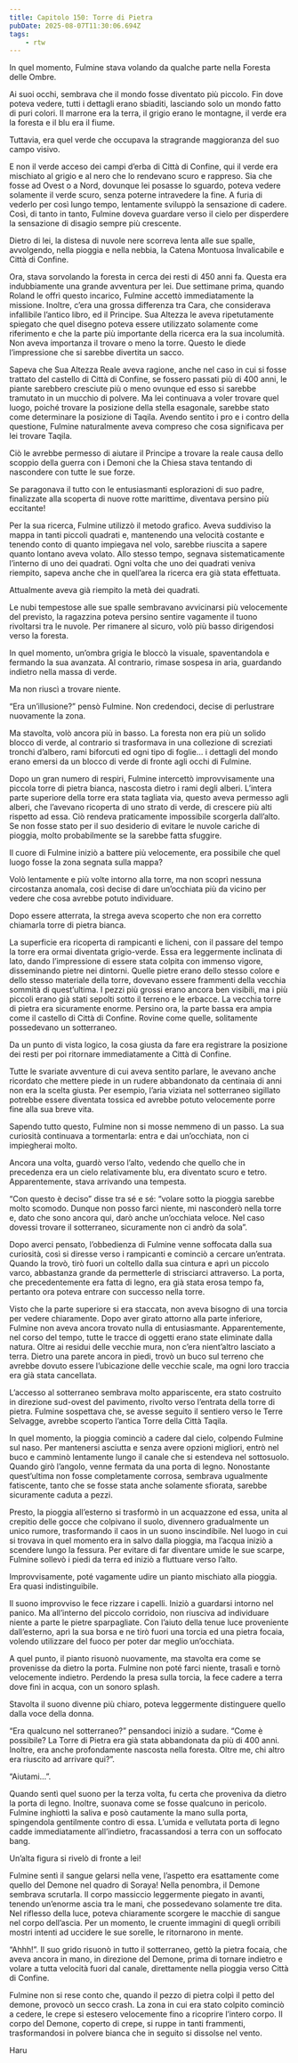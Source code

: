 ```yaml
---
title: Capitolo 150: Torre di Pietra
pubDate: 2025-08-07T11:30:06.694Z
tags:
    - rtw
---
```







In quel momento, Fulmine stava volando da qualche parte nella Foresta delle Ombre.


Ai suoi occhi, sembrava che il mondo fosse diventato più piccolo. Fin dove poteva vedere, tutti i dettagli erano sbiaditi, lasciando solo un mondo fatto di puri colori. Il marrone era la terra, il grigio erano le montagne, il verde era la foresta e il blu era il fiume.


Tuttavia, era quel verde che occupava la stragrande maggioranza del suo campo visivo.


E non il verde acceso dei campi d’erba di Città di Confine, qui il verde era mischiato al grigio e al nero che lo rendevano scuro e rappreso. Sia che fosse ad Ovest o a Nord, dovunque lei posasse lo sguardo, poteva vedere solamente il verde scuro, senza poterne intravedere la fine. A furia di vederlo per così lungo tempo, lentamente sviluppò la sensazione di cadere. Così, di tanto in tanto, Fulmine doveva guardare verso il cielo per disperdere la sensazione di disagio sempre più crescente.


Dietro di lei, la distesa di nuvole nere scorreva lenta alle sue spalle, avvolgendo, nella pioggia e nella nebbia, la Catena Montuosa Invalicabile e Città di Confine.


Ora, stava sorvolando la foresta in cerca dei resti di 450 anni fa. Questa era indubbiamente una grande avventura per lei. Due settimane prima, quando Roland le offrì questo incarico, Fulmine accettò immediatamente la missione. Inoltre, c’era una grossa differenza tra Cara, che considerava infallibile l’antico libro, ed il Principe. Sua Altezza le aveva ripetutamente spiegato che quel disegno poteva essere utilizzato solamente come riferimento e che la parte più importante della ricerca era la sua incolumità. Non aveva importanza il trovare o meno la torre. Questo le diede l’impressione che si sarebbe divertita un sacco.


Sapeva che Sua Altezza Reale aveva ragione, anche nel caso in cui si fosse trattato del castello di Città di Confine, se fossero passati più di 400 anni, le piante sarebbero cresciute più o meno ovunque ed esso si sarebbe tramutato in un mucchio di polvere. Ma lei continuava a voler trovare quel luogo, poiché trovare la  posizione della stella esagonale, sarebbe stato come determinare la posizione di Taqila. Avendo sentito i pro e i contro della questione, Fulmine naturalmente aveva compreso che cosa significava per lei trovare Taqila.


Ciò le avrebbe permesso di aiutare il Principe a trovare la reale causa dello scoppio della guerra con i Demoni che la Chiesa stava tentando di nascondere con tutte le sue forze.


Se paragonava il tutto con le entusiasmanti esplorazioni di suo padre, finalizzate alla scoperta di nuove rotte marittime, diventava persino più eccitante!


Per la sua ricerca, Fulmine utilizzò il metodo grafico. Aveva suddiviso la mappa in tanti piccoli quadrati e, mantenendo una velocità costante e tenendo conto di quanto impiegava nel volo, sarebbe riuscita a sapere quanto lontano aveva volato. Allo stesso tempo, segnava sistematicamente l’interno di uno dei quadrati. Ogni volta che uno dei quadrati veniva riempito, sapeva anche che in quell’area la ricerca era già stata effettuata.


Attualmente aveva già riempito la metà dei quadrati.


Le nubi tempestose alle sue spalle sembravano avvicinarsi più velocemente del previsto, la ragazzina poteva persino sentire vagamente il tuono rivoltarsi tra le nuvole. Per rimanere al sicuro, volò più basso dirigendosi verso la foresta.


In quel momento, un’ombra grigia le bloccò la visuale, spaventandola e fermando la sua avanzata. Al contrario, rimase sospesa in aria, guardando indietro nella massa di verde.


Ma non riuscì a trovare niente.


“Era un’illusione?” pensò Fulmine. Non credendoci, decise di perlustrare nuovamente la zona.


Ma stavolta, volò ancora più in basso. La foresta non era più un solido blocco di verde, al contrario si trasformava in una collezione di screziati tronchi d’albero, rami biforcuti ed ogni tipo di foglie… i dettagli del mondo erano emersi da un blocco di verde di fronte agli occhi di Fulmine.


Dopo un gran numero di respiri, Fulmine intercettò improvvisamente una piccola torre di pietra bianca, nascosta dietro i rami degli alberi. L’intera parte superiore della torre era stata tagliata via, questo aveva permesso agli alberi, che l’avevano ricoperta di uno strato di verde, di crescere più alti rispetto ad essa. Ciò rendeva praticamente impossibile scorgerla dall’alto. Se non fosse stato per il suo desiderio di evitare le nuvole cariche di pioggia, molto probabilmente se la sarebbe fatta sfuggire.


Il cuore di Fulmine iniziò a battere più velocemente, era possibile che quel luogo fosse la zona segnata sulla mappa?


Volò lentamente e più volte intorno alla torre, ma non scoprì nessuna circostanza anomala, così decise di dare un’occhiata più da vicino per vedere che cosa avrebbe potuto individuare.


Dopo essere atterrata, la strega aveva scoperto che non era corretto chiamarla torre di pietra bianca.


La superficie era ricoperta di rampicanti e licheni, con il passare del tempo la torre era ormai diventata grigio-verde. Essa era leggermente inclinata di lato, dando l’impressione di essere stata colpita con immenso vigore, disseminando pietre nei dintorni. Quelle pietre erano dello stesso colore e dello stesso materiale della torre, dovevano essere frammenti della vecchia sommità di quest’ultima. I pezzi più grossi erano ancora ben visibili, ma i più piccoli erano già stati sepolti sotto il terreno e le erbacce. La vecchia torre di pietra era sicuramente enorme. Persino ora, la parte bassa era ampia come il castello di Città di Confine. Rovine come quelle, solitamente possedevano un sotterraneo.


Da un punto di vista logico, la cosa giusta da fare era registrare la posizione dei resti per poi ritornare immediatamente a Città di Confine.


Tutte le svariate avventure di cui aveva sentito parlare, le avevano anche ricordato che mettere piede in un rudere abbandonato da centinaia di anni non era la scelta giusta. Per esempio, l’aria viziata nel sotterraneo sigillato potrebbe essere diventata tossica ed avrebbe potuto velocemente porre fine alla sua breve vita.


Sapendo tutto questo, Fulmine non si mosse nemmeno di un passo. La sua curiosità continuava a tormentarla: entra e dai un’occhiata, non ci impiegherai molto. 


Ancora una volta, guardò verso l’alto, vedendo che quello che in precedenza era un cielo relativamente blu, era diventato scuro e tetro. Apparentemente, stava arrivando una tempesta.


“Con questo è deciso” disse tra sé e sé: “volare sotto la pioggia sarebbe molto scomodo. Dunque non posso farci niente, mi nasconderò nella torre e, dato che sono ancora qui, darò anche un’occhiata veloce. Nel caso dovessi trovare il sotterraneo, sicuramente non ci andrò da sola”.


Dopo averci pensato, l’obbedienza di Fulmine venne soffocata dalla sua curiosità, così si diresse verso i rampicanti e cominciò a cercare un’entrata. Quando la trovò, tirò fuori un coltello dalla sua cintura e aprì un piccolo varco, abbastanza grande da permetterle di strisciarci attraverso. La porta, che precedentemente era fatta di legno, era già stata erosa tempo fa, pertanto ora poteva entrare con successo nella torre.


Visto che la parte superiore si era staccata, non aveva bisogno di una torcia per vedere chiaramente. Dopo aver girato attorno alla parte inferiore, Fulmine non aveva ancora trovato nulla di entusiasmante. Apparentemente, nel corso del tempo, tutte le tracce di oggetti erano state eliminate dalla natura. Oltre ai residui delle vecchie mura, non c’era nient’altro lasciato a terra. Dietro una parete ancora in piedi, trovò un buco sul terreno che avrebbe dovuto essere l’ubicazione delle vecchie scale, ma ogni loro traccia era già stata cancellata.


L’accesso al sotterraneo sembrava molto appariscente, era stato costruito in direzione sud-ovest del pavimento, rivolto verso l’entrata della torre di pietra. Fulmine sospettava che, se avesse seguito il sentiero verso le Terre Selvagge, avrebbe scoperto l’antica Torre della Città Taqila.


In quel momento, la pioggia cominciò a cadere dal cielo, colpendo Fulmine sul naso. Per mantenersi asciutta e senza avere opzioni migliori, entrò nel buco e camminò lentamente lungo il canale che si estendeva nel sottosuolo. Quando girò l’angolo, venne fermata da una porta di legno. Nonostante quest’ultima non fosse completamente corrosa, sembrava ugualmente fatiscente, tanto che se fosse stata anche solamente sfiorata, sarebbe sicuramente caduta a pezzi.


Presto, la pioggia all’esterno si trasformò in un acquazzone ed essa, unita al crepitio delle gocce che colpivano il suolo, divennero gradualmente un unico rumore, trasformando il caos in un suono inscindibile. Nel luogo in cui si trovava in quel momento era in salvo dalla pioggia, ma l’acqua iniziò a scendere lungo la fessura. Per evitare di far diventare umide le sue scarpe, Fulmine sollevò i piedi da terra ed iniziò a fluttuare verso l’alto.


Improvvisamente, poté vagamente udire un pianto mischiato alla pioggia. Era quasi indistinguibile.


Il suono improvviso le fece rizzare i capelli. Iniziò a guardarsi intorno nel panico. Ma all’interno del piccolo corridoio, non riusciva ad individuare niente a parte le pietre sparpagliate. Con l’aiuto della tenue luce proveniente dall’esterno, aprì la sua borsa e ne tirò fuori una torcia ed una pietra focaia, volendo utilizzare del fuoco per poter dar meglio un’occhiata.


A quel punto, il pianto risuonò nuovamente, ma stavolta era come se provenisse da dietro la porta. Fulmine non poté farci niente, trasalì e tornò velocemente indietro. Perdendo la presa sulla torcia, la fece cadere a terra dove finì in acqua, con un sonoro splash.


Stavolta il suono divenne più chiaro, poteva leggermente distinguere quello dalla voce della donna.


“Era qualcuno nel sotterraneo?” pensandoci iniziò a sudare. “Come è possibile? La Torre di Pietra era già stata abbandonata da più di 400 anni. Inoltre, era anche profondamente nascosta nella foresta. Oltre me, chi altro era riuscito ad arrivare qui?”.


“Aiutami…”.


Quando sentì quel suono per la terza volta, fu certa che proveniva da dietro la porta di legno. Inoltre, suonava come se fosse qualcuno in pericolo. Fulmine inghiottì la saliva e posò cautamente la mano sulla porta, spingendola gentilmente contro di essa. L’umida e vellutata porta di legno cadde immediatamente all’indietro, fracassandosi a terra con un soffocato bang.


Un’alta figura si rivelò di fronte a lei!


Fulmine sentì il sangue gelarsi nella vene, l’aspetto era esattamente come quello del Demone nel quadro di Soraya! Nella penombra, il Demone sembrava scrutarla. Il corpo massiccio leggermente piegato in avanti, tenendo un’enorme ascia tra le mani, che possedevano solamente tre dita. Nel riflesso della luce, poteva chiaramente scorgere le macchie di sangue nel corpo dell’ascia. Per un momento, le cruente immagini di quegli orribili mostri intenti ad uccidere le sue sorelle, le ritornarono in mente.


“Ahhh!”. Il suo grido risuonò in tutto il sotterraneo, gettò la pietra focaia, che aveva ancora in mano, in direzione del Demone, prima di tornare indietro e volare a tutta velocità fuori dal canale, direttamente nella pioggia verso Città di Confine.


Fulmine non si rese conto che, quando il pezzo di pietra colpì il petto del demone, provocò un secco crash. La zona in cui era stato colpito cominciò a cedere, le crepe si estesero velocemente fino a ricoprire l’intero corpo. Il corpo del Demone, coperto di crepe, si ruppe in tanti frammenti, trasformandosi in polvere bianca che in seguito si dissolse nel vento.


Haru


